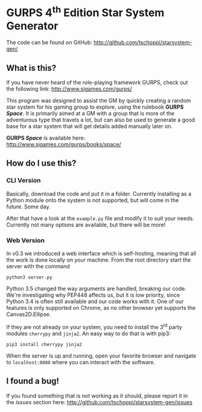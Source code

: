 # GURPS 4<sup>th</sup> Edition Star System Generator

The code can be found on GitHub: http://github.com/tschoppi/starsystem-gen/

## What is this?

If you have never heard of the role-playing framework GURPS, check out the following link: http://www.sjgames.com/gurps/

This program was designed to assist the GM by quickly creating a random star system for his gaming group to explore, using the rulebook **GURPS _Space_**. It is primarily aimed at a GM with a group that is more of the adventurous type that travels a lot, but can also be used to generate a good base for a star system that will get details added manually later on.

**GURPS _Space_** is available here: http://www.sjgames.com/gurps/books/space/

## How do I use this?

### CLI Version
Basically, download the code and put it in a folder. Currently installing as a Python module onto the system is not supported, but will come in the future. Some day.

After that have a look at the `example.py` file and modify it to suit your needs. Currently not many options are available, but there will be more!

### Web Version
In v0.3 we introduced a web interface which is self-hosting, meaning that all the work is done locally on your machine. From the root directory start the server with the command

    python3 server.py

Python 3.5 changed the way arguments are handled, breaking our code. We're investigating why PEP448 affects us, but it is low priority,
since Python 3.4 is often still available and our code works with it.
One of our features is only supported on Chrome, as no other browser yet supports the Canvas2D.Ellipse.

If they are not already on your system, you need to install the 3<sup>rd</sup> party modules `cherrypy` and `jinja2`.
An easy way to do that is with pip3:

    pip3 install cherrypy jinja2


When the server is up and running, open your favorite browser and navigate to `localhost:8080` where you can interact with the software.


## I found a bug!

If you found something that is not working as it should, please report it in the *issues* section here: http://github.com/tschoppi/starsystem-gen/issues
